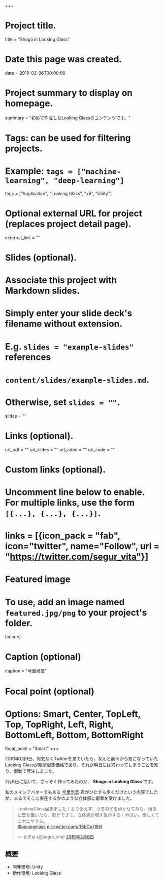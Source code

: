 +++
# Project title.
title = "Shogo in Looking Glass"

# Date this page was created.
date = 2019-02-06T00:00:00

# Project summary to display on homepage.
summary = "初めて作成したLooking Glassのコンテンツです。"

# Tags: can be used for filtering projects.
# Example: `tags = ["machine-learning", "deep-learning"]`
tags = ["Application", "Looking Glass", "xR", "Unity"]

# Optional external URL for project (replaces project detail page).
external_link = ""

# Slides (optional).
#   Associate this project with Markdown slides.
#   Simply enter your slide deck's filename without extension.
#   E.g. `slides = "example-slides"` references 
#   `content/slides/example-slides.md`.
#   Otherwise, set `slides = ""`.
slides = ""

# Links (optional).
url_pdf = ""
url_slides = ""
url_video = ""
url_code = ""

# Custom links (optional).
#   Uncomment line below to enable. For multiple links, use the form `[{...}, {...}, {...}]`.
# links = [{icon_pack = "fab", icon="twitter", name="Follow", url = "https://twitter.com/segur_vita"}]

# Featured image
# To use, add an image named `featured.jpg/png` to your project's folder. 
[image]
  # Caption (optional)
  caption = "今里尚吾"

  # Focal point (optional)
  # Options: Smart, Center, TopLeft, Top, TopRight, Left, Right, BottomLeft, Bottom, BottomRight
  focal_point = "Smart"
+++



2019年1月9日、何気なくTwitterを見ていたら、なんと前々から気になっていたLooking Glassが期間限定価格であり、それが明日には終わってしまうことを知り、衝動で発注しました。

2月6日に届いて、さっそく作ってみたのが、 **Shogo in Looking Glass** です。

私のメインアバターでもある [今里尚吾](https://hub.vroid.com/characters/4381082594801486356) 君がひたすら歩くだけという内容でしたが、まるでそこに実在するかのような立体感に衝撃を受けました。



<blockquote class="twitter-tweet" data-lang="ja"><p lang="ja" dir="ltr">LookingGlass届きました！とりあえず、うちの子を歩かせてみた。後ろに壁を置いたら、影ができて、立体感が増す気がする！やばい。楽しくてニヤニヤする。<br> <a href="https://twitter.com/hashtag/lookingglass?src=hash&amp;ref_src=twsrc%5Etfw">#lookingglass</a> <a href="https://t.co/R5bCo7I55I">pic.twitter.com/R5bCo7I55I</a></p>&mdash; せぎゅ (@segur_vita) <a href="https://twitter.com/segur_vita/status/1093161548191739904?ref_src=twsrc%5Etfw">2019年2月6日</a></blockquote>
<script async src="https://platform.twitter.com/widgets.js" charset="utf-8"></script>



## 概要

- 開発環境: Unity
- 動作環境: Looking Glass

